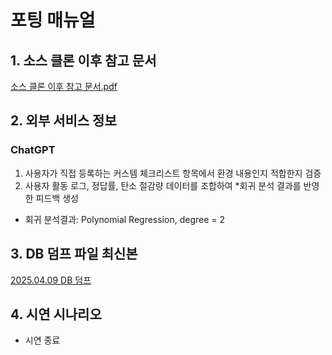 # 포팅 매뉴얼

## 1. 소스 클론 이후 참고 문서

[소스 클론 이후 참고 문서.pdf](소스코드%20클론%20이후%20참고%20문서.pdf)

## 2. 외부 서비스 정보

### ChatGPT
1. 사용자가 직접 등록하는 커스템 체크리스트 항목에서 환경 내용인지 적합한지 검증 
2. 사용자 활동 로그, 정답률, 탄소 절감량 데이터를 조합하여 *회귀 분석 결과를 반영한 피드백 생성
* 회귀 분석결과: Polynomial Regression, degree = 2


## 3. DB 덤프 파일 최신본

[2025.04.09 DB 덤프](econimal_dump.zip)

## 4. 시연 시나리오




- 시연 종료